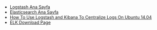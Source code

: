 
- [Logstash Ana Sayfa](http://logstash.net/)
- [Elasticsearch Ana Sayfa](http://www.elasticsearch.org/)
- [How To Use Logstash and Kibana To Centralize Logs On Ubuntu 14.04](https://www.digitalocean.com/community/tutorials/how-to-use-logstash-and-kibana-to-centralize-and-visualize-logs-on-ubuntu-14-04)
- [ELK Download Page](http://www.elasticsearch.org/overview/elkdownloads/)
